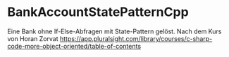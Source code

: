 # BankAccountStatePatternCpp
Eine Bank ohne If-Else-Abfragen mit State-Pattern gelöst.
Nach dem Kurs von Horan Zorvat
https://app.pluralsight.com/library/courses/c-sharp-code-more-object-oriented/table-of-contents